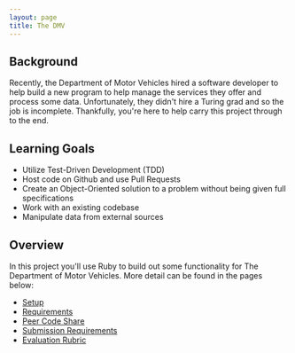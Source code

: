 ```yaml
---
layout: page
title: The DMV
---
```



## Background
Recently, the Department of Motor Vehicles hired a software developer to help build a new program to help manage the services they offer and process some data. Unfortunately, they didn't hire a Turing grad and so the job is incomplete. Thankfully, you're here to help carry this project through to the end.

## Learning Goals

* Utilize Test-Driven Development (TDD)
* Host code on Github and use Pull Requests
* Create an Object-Oriented solution to a problem without being given full specifications
* Work with an existing codebase
* Manipulate data from external sources

## Overview

In this project you'll use Ruby to build out some functionality for The Department of Motor Vehicles. More detail can be found in the pages below:

* [Setup](./setup)
* [Requirements](./requirements)
* [Peer Code Share](./peer_code_share)
* [Submission Requirements](./submission)
* [Evaluation Rubric](./rubric)
